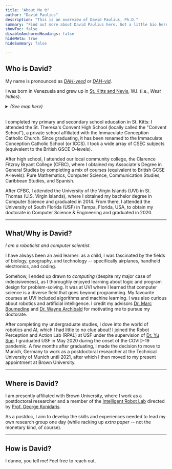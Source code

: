```yaml
---
title: "About Me 🤓"
author: "David Paulius"
description: "This is an overview of David Paulius, Ph.D."
summary: "Find out more about David Paulius here. Got a little bio here if you want to read..."
showToc: false
disableAnchoredHeadings: false
hideMeta: true
hideSummary: false

---
```


<!-- <img src="/d1.jpg"
     alt="Markdown Monster icon"
	 caption="LA"
     style="width:30%;border-radius:50%;margin:auto"/> -->

## Who is David?

My name is pronounced as <a href="http://ipa-reader.xyz/?text=%20david&voice=Brian" target="_blank">_DAH-veed_</a> or <a href="http://ipa-reader.xyz/?text=%20dav%C9%AAd&voice=Brian" target="_blank">_DAH-vid_</a>.

I was born in Venezuela and grew up in <a href="https://www.google.com/maps?ll=17.368459,-68.4553&z=5&t=m&hl=en-US&gl=US&mapclient=embed&q=St+Kitts+%26+Nevis" target="_blank_">St. Kitts and Nevis</a>, W.I. (i.e., _West Indies_).

<details>
<summary><i>(See map here)</i></summary>
<iframe src="https://www.google.com/maps/embed?pb=!1m18!1m12!1m3!1d1950407.4805609523!2d-63.82546098780232!3d17.296740981301895!2m3!1f0!2f0!3f0!3m2!1i1024!2i768!4f13.1!3m3!1m2!1s0x8c12196ec68a720d%3A0xdee99ac69a1d86e8!2sSt%20Kitts%20%26%20Nevis!5e0!3m2!1sen!2sus!4v1692239963312!5m2!1sen!2sus" width="80%" height="400px" style="display:block;border:solid 0.2em black;margin:auto;" allowfullscreen="" loading="lazy" referrerpolicy="no-referrer-when-downgrade"></iframe>
</details>
<br>


I completed my primary and secondary school education in St. Kitts: I attended the St. Theresa's Convent High School (locally called the "Convent School"), a private school affiliated with the Immaculate Conception Catholic Church. Since graduating, it has been renamed to the Immaculate Conception Catholic School (or ICCS). I took a wide array of CSEC subjects (equivalent to the British GSCE O-levels).

After high school, I attended our local community college, the Clarence Fitzroy Bryant College (CFBC), where I obtained my Associate's Degree in General Studies by completing a mix of courses (equivalent to British GCSE A-levels): Pure Mathematics, Computer Science, Communication Studies, Caribbean Studies, and Spanish.

After CFBC, I attended the University of the Virgin Islands (UVI) in St. Thomas (U.S. Virgin Islands), where I obtained my bachelor degree in Computer Science and graduated in 2014. From there, I attended the University of South Florida (USF) in Tampa, Florida, USA, to obtain my doctorate in Computer Science & Engineering and graduated in 2020.


---

## What/Why is David?
_I am a roboticist and computer scientist._

I have always been an avid learner: as a child, I was fascinated by the fields of biology, geography, and technology -- specifically airplanes, handheld electronics, and coding.

Somehow, I ended up drawn to <i>computing</i> (despite my major case of indecisiveness), as I thoroughly enjoyed learning about logic and program design for problem-solving. It was at UVI where I learned that computer science is a diverse field that goes beyond programming. My favourite courses at UVI included algorithms and machine learning. I was also curious about robotics and artificial intelligence. I credit my advisors <a href="https://www.uvi.edu/directory/faculty/marc-boumedine.html" target="_blank">Dr. Marc Boumedine</a> and <a href="https://www.linkedin.com/in/drwaynearchibald" target="_blank">Dr. Wayne Archibald</a> for motivating me to pursue my doctorate.

After completing my undergraduate studies, I dove into the world of robotics and AI, which I had little to no clue about! I joined the Robot Perception and Action Lab (RPAL) at USF under the supervision of <a href="https://cse.usf.edu/~yusun/" target="_blank">Dr. Yu Sun</a>. I graduated USF in May 2020 during the onset of the COVID-19 pandemic. A few months after graduating, I made the decision to move to Munich, Germany to work as a postdoctoral researcher at the Technical University of Munich until 2021, after which I then moved to my present appointment at Brown University.

---

## Where is David?

I am presently affiliated with Brown University, where I work as a postdoctoral researcher and a member of the <a href="http://irl.cs.brown.edu/" target="_blank">Intelligent Robot Lab</a> directed by <a href="https://cs.brown.edu/~gdk/" target="_blank">Prof. George Konidaris</a>.

As a postdoc, I aim to develop the skills and experiences needed to lead my own research group one day (while racking up _extra paper_ -- not the monetary kind, of course).

---

## How is David?

I dunno, you tell me! Feel free to reach out.